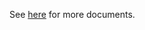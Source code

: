 See [here](https://github.com/kcl-lang/modules/blob/main/k8s/1.15/docs/README.md) for more documents.
